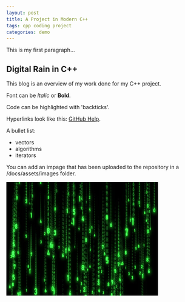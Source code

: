 ```yaml
---
layout: post
title: A Project in Modern C++
tags: cpp coding project
categories: demo
---
```


This is my first paragraph...

## Digital Rain in C++

This blog is an overview of my work done for my C++ project.

Font can be *Italic* or **Bold**.

Code can be highlighted with 'backticks'.

Hyperlinks look like this: [GitHub Help](https://help.github.com/).

A bullet list:

- vectors
- algorithms
- iterators

You can add an impage that has been uploaded to the repository in a /docs/assets/images folder.

<img src="https://raw.githubusercontent.com/CiaraC03/DigitalRain/main/docs/assets/images/image.png" width="400" height="300">

